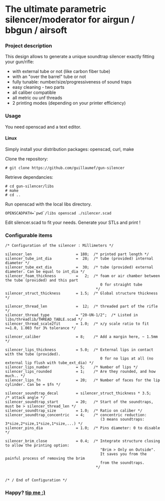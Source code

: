 
#  The ultimate parametric silencer/moderator for airgun / bbgun / airsoft

### Project description

This design allows to generate a unique soundtrap
silencer exactly fitting your gun/rifle:

- with external tube or not (like carbon fiber tube)
- with an "over the barrel" tube or not
- fully tunable: number/size/progressiveness of sound traps
- easy cleaning - two parts
- all caliber compatible
- all metric ou unf threads
- 2 printing modes (depending on your printer efficiency)

### Usage

You need openscad and a text editor.


#### Linux
Simply install your distribution packages: openscad, curl, make


Clone the repository:
```
# git clone https://github.com/guillaumef/gun-silencer

```

Retrieve dependancies:
```
# cd gun-silencer/libs
# make
# cd ..
```

Run openscad with the local libs directory.
```
OPENSCADPATH=`pwd`/libs openscad ./silencer.scad
```

Edit silencer.scad to fit your needs.
Generate your STLs and print !



### Configurable items

```
/* Configuration of the silencer : Millimeters */

silencer_len                    = 180;  /* printed part length */
silencer_tube_int_dia           =  28;  /* tube (provided) internal diameter */
silencer_tube_ext_dia           =  30;  /* tube (provided) external diameter. Can be equal to int_dia */
silencer_foam_thickness         =   2;  /* foam or air chamber between the tube (provided) and this part
                                           0 for straight tube
                                         */
silencer_struct_thickness       = 1.5;  /* Global structure thickness */

silencer_thread_len             =  12;  /* threaded part of the rifle */
silencer_thread_type            = "20-UN-1/2";  /* Listed in libs/threadlib/THREAD_TABLE.scad */
silencer_thread_scale2fit       = 1.0;  /* x/y scale ratio to fit >=1.0, 1.003 for 3% tolerance */

silencer_caliber                = 8;    /* Add a margin here, ~ 1.5mm */

silencer_lips_thickness         = 5.0;  /* External lips in contact with the tube (provided).
                                           0 for no lips at all (no external lip flush with tube_ext_dia) */
silencer_lips_number            = 5;    /* Number of lips */
silencer_lips_rounded           = 1;    /* Are they rounded, and how much.. */
silencer_lips_fn                = 20;   /* Number of faces for the lip cylinder. Can be = $fn */

silencer_soundtrap_decal        = silencer_struct_thickness * 3.5;      /* attack angle */
silencer_soundtrap_start        = 20;   /* Start of the soundtraps, must be > silencer_thread_len */
silencer_soundtrap_size         = 1.0;  /* Ratio on caliber */
silencer_soundtrap_concentric   = 4;    /* concentric reduction:
                                           (3 means soundtraps: 3*size,2*size,1*size,1*size,...) */
silencer_pins_dia               = 1.0;  /* Pins diameter: 0 to disable */

silencer_brim_close             = 0.4;  /* Integrate structure closing to allow the printing option:
                                           "Brim > Only on Outside".
                                           It saves you from the painful process of removing the brim
                                           from the soundtraps.
                                         */


/* / End of Configuration */
```


### Happy? [tip me ;)](https://www.paypal.com/paypalme/GuillaumePlayground)

